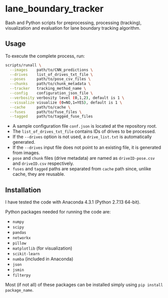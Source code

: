 # lane_boundary_tracker

Bash and Python scripts for preprocessing, processing (tracking), visualization and evaluation for lane boundary tracking algorithm.

## Usage

To execute the complete process, run:

```bash
scripts/runall \
  --images    path/to/CNN_predictions \
  --drives    list_of_drives_txt_file \
  --poses     path/to/pose_csv_files \
  --chunks    path/to/chunk_metadata \
  --tracker   tracking_method_name \
  --config    configuration_json_file \
  --verbosity verbosity level (0,1,2), default is 1 \
  --visualize visualize (0=NO,1=YES), default is 1 \
  --cache     path/to/cache \
  --fuses     path/to/fuse_files \
  --tagged    path/to/tagged_fuse_files
```

 - A sample configuration file `conf.json` is located at the repository root.
 - The `list_of_drives_txt_file` contains IDs of drives to be processed.
 - If the `--drives` option is not used, a `drive_list.txt` is automatically generated.
 - If the `--drives` input file does not point to an existing file, it is generated from images.
 - `pose` and `chunk` files (drive metadata) are named as `driveID-pose.csv` and `driveID.csv` respectively.
 - `fuses` and `tagged` paths are separated from `cache` path since, unlike cache, they are reusable. 
 

## Installation

I have tested the code with Anaconda 4.3.1 (Python 2.7.13 64-bit). 

Python packages needed for running the code are:

 - `numpy`
 - `scipy`
 - `pandas`
 - `networkx`
 - `pillow`
 - `matplotlib` (for visualization)
 - `scikit-learn`
 - `numba` (included in Anaconda)
 - `json`
 - `jsmin`
 - `filterpy`

Most (if not all) of these packages can be installed simply using `pip install package_name`.
